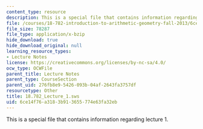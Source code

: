 ```yaml
---
content_type: resource
description: This is a special file that contains information regarding lecture 1.
file: /courses/18-782-introduction-to-arithmetic-geometry-fall-2013/6ce14f76a3183b913655774e63fa32eb_18.782_Lecture_1.sws
file_size: 78287
file_type: application/x-bzip
hide_download: true
hide_download_original: null
learning_resource_types:
- Lecture Notes
license: https://creativecommons.org/licenses/by-nc-sa/4.0/
ocw_type: OCWFile
parent_title: Lecture Notes
parent_type: CourseSection
parent_uid: 276fb8e9-5426-093b-04af-2643fa3757df
resourcetype: Other
title: 18.782_Lecture_1.sws
uid: 6ce14f76-a318-3b91-3655-774e63fa32eb
---
```

This is a special file that contains information regarding lecture 1.